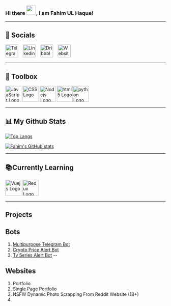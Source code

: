 <h3>Hi there <img src="https://raw.githubusercontent.com/MartinHeinz/MartinHeinz/master/wave.gif" width="30px">, I am <b>Fahim UL Haque</b>!</h3>

-------
🤝 Socials
--
<a href="https://t.me/fahimlawls"><img src="https://cdn.worldvectorlogo.com/logos/telegram.svg" alt="Telegram logo" width="40" height="40"/></a> &ensp;
<a href="https://www.linkedin.com/in/fahim-ul-haque/"><img src="https://cdn.worldvectorlogo.com/logos/linkedin-icon-2.svg" alt="LInkedin Logo" width="40" height="40"/></a> &ensp;
<a href="https://dribbble.com/fahimulhaque"><img src="https://cdn.worldvectorlogo.com/logos/dribbble-pink.svg" alt="Dribbble Logo" width="40" height="40"/></a> &ensp;
<a href="http://fahimulhaque.byethost17.com/"><img src="https://i.nuuls.com/ReaCZ.png" alt="Website Logo" width="40" height="40"/></a> &ensp;


-------
🧰 Toolbox
--
<img src="https://cdn.worldvectorlogo.com/logos/logo-javascript.svg" alt="JavaScript Logo" width="50" height="50"/> <img src="https://cdn.worldvectorlogo.com/logos/css3.svg" alt="CSS Logo" width="50" height="50"/> <img src="https://cdn.worldvectorlogo.com/logos/nodejs-icon.svg" alt="Nodejs Logo" width="50" height="50"/> <img src="https://cdn.worldvectorlogo.com/logos/html5.svg" alt="html5 Logo" width="50" height="50"/><img src="https://cdn.worldvectorlogo.com/logos/python-5.svg" alt="python Logo" width="50" height="50"/>


-------

📊 My Github Stats
--

[![Top Langs](https://github-readme-stats.vercel.app/api/top-langs/?username=reblekk&hide=java,html,css&theme=radical)](https://github.com/anuraghazra/github-readme-stats)

[![Fahim's GitHub stats](https://github-readme-stats.vercel.app/api?username=reblekk&theme=radical)](https://github.com/anuraghazra/github-readme-stats)

-------
📚Currently Learning 
--
<img src="https://cdn.worldvectorlogo.com/logos/vue-9.svg" alt="Vuejs Logo" width="50" height="50"/>  <img src="https://cdn.worldvectorlogo.com/logos/redux.svg" alt="Redux Logo" width="50" height="50"/>  

-------
Projects
--
Bots
--
1. <a href="https://t.me/sonofarobot">Multipurpose Telegram Bot</a>
2. <a href="https://t.me/pinttingbot">Crypto Price Alert Bot</a>
3. <a href="https://t.me/tvseriesalertbot">Tv Series Alert Bot</a>
--

Websites
--
1. Portfolio
2. Single Page Portfolio 
3. NSFW Dynamic Photo Scrapping From Reddit Website (18+)
4. 

